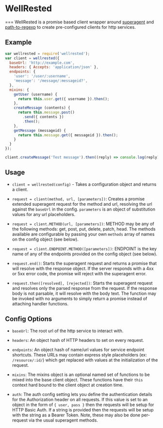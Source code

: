# WellRested
===
WellRested is a promise based client wrapper around [superagent](http://npm.im/superagent) and [path-to-regexp](http://npm.im/path-to-regexp) to create pre-configured clients for http services.


## Example

```js
var wellrested = require('wellrested');
var client = wellrested({
  baseUrl: 'http://example.com',
  headers: { Accepts: 'application/json' },
  endpoints: {
    'user': '/user/:username',
    'message': '/message/:messageid?',
  },
  mixins: {
    getUser (username) {
      return this.user.get({ username }).then();
    },
    createMessage (contents) {
      return this.message.post()
        .send({ contents })
        .then();
    },
    getMessage (messageid) {
      return this.message.get({ messageid }).then();
    }
  }
});

client.createMessage('Test message').then((reply) => console.log(reply));
```

## Usage

- `client = wellrested(config)` - Takes a configuration object and returns a client.

- `request = client(method, url, [parameters])`: Creates a promise extended superagent request for the method and url, resolving the url against the `baseUrl` in the config. `parameters` is an object of substitution values for any url placeholders.

- `request = client.METHOD(url, [parameters])`: METHOD may be any of the following methods: get, post, put, delete, patch, head. The methods available are configurable by passing your own `methods` array of names on the config object (see below).

- `request = client.ENDPOINT.METHOD([parameters])`: ENDPOINT is the key name of any of the endpoints provided on the config object (see below).

- `request.end()`: Starts the superagent request and returns a promise that will resolve with the response object. If the server responds with a 4xx or 5xx error code, the promise will reject with the superagent error.

- `request.then([resolved], [rejected])`: Starts the superagent request and resolves only the parsed response from the request.  If the response body is not parsable, it will resolve with the body text. The function may be invoked with no arguments to simply return a promise instead of attaching handler functions.

## Config Options

- `baseUrl`: The root url of the http service to interact with.

- `headers`: An object hash of HTTP headers to set on every request.

- `endpoints`: An object hash of name/url values for service endpoint shortcuts. These URLs may contain express style placeholders (ex: `/resource/:id/`) which get replaced with values at the initialization of the request.

- `mixins`: The mixins object is an optional named set of functions to be mixed into the base client object. These functions have their `this` context hard bound to the client object at creation time.

- `auth`: The auth config setting lets you define the authentication details for the Authorization header on all requests. If this value is set to an object in the form of `{ user, pass }` then the requests will be setup for HTTP Basic Auth. If a string is provided then the requests will be setup with the string as a Bearer Token. Note, these may also be done per-request via the usual superagent methods.
